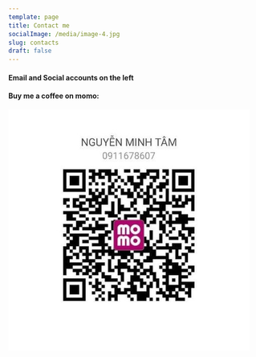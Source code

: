 ```yaml
---
template: page
title: Contact me
socialImage: /media/image-4.jpg
slug: contacts
draft: false
---
```

#### Email and Social accounts on the left

#### Buy me a coffee on momo:

![](/media/119156745_347440926442645_8377312367907828510_n.jpg)